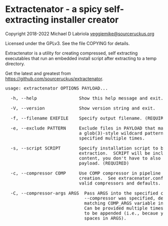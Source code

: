 Extractenator - a spicy self-extracting installer creator
=========================================================

Copyright 2018-2022 Michael D Labriola <veggiemike@sourceruckus.org>

Licensed under the GPLv3. See the file COPYING for details. 

Extractenator is a utility for creating compressed, self extracting executables
that run an embedded install script after extracting to a temp directory.

Get the latest and greatest from https://github.com/sourceruckus/extractenator.

<pre>
usage: extractenator OPTIONS PAYLOAD...

  -h, --help                Show this help message and exit.

  -V, --version             Show version string and exit.

  -f, --filename EXEFILE    Specify output filename. (REQUIRED)

  -e, --exclude PATTERN     Exclude files in PAYLOAD that match PATTERN,
                            a glob(3)-style wildcard pattern.  Can be
                            specified multiple times.

  -s, --script SCRIPT       Specify installation script to be run after
                            extraction.  SCRIPT will be included as archive
                            content, you don't have to also specify it as
                            payload. (REQUIRED)

  -c, --compressor COMP     Use COMP compressor in pipeline during archive
                            creation.  See extracenator.conf for details on
                            valid compressors and defaults.

  -C, --compressor-args ARGS  Pass ARGS into the specified compressor.  If
                              --compressor was specified, defaults to the
                              matching COMP_ARGS variable in extractenator.conf.
                              Can be provided multiple times, causing argurments
                              to be appended (i.e., becaue you cannot have
                              spaces in ARGS).
</pre>
